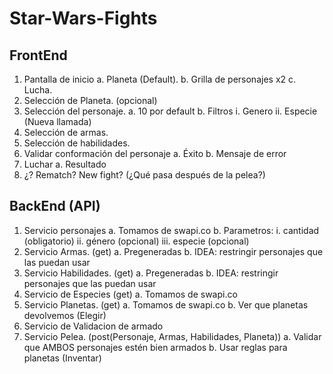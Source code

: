 ﻿# Star-Wars-Fights

## FrontEnd

1.	Pantalla de inicio
	a.	Planeta (Default).
	b.	Grilla de personajes x2
	c.	Lucha.
2.	Selección de Planeta. (opcional)
3.	Selección del personaje.
	a.	10 por default
	b.	Filtros
		i.	Genero
		ii.	Especie (Nueva llamada)
4.	Selección de armas.
5.	Selección de habilidades.
6.	Validar conformación del personaje
	a.	Éxito
	b.	Mensaje de error
7.	Luchar
	a.	Resultado
8.	¿? Rematch? New fight? (¿Qué pasa después de la pelea?)



## BackEnd (API)

1.	Servicio personajes
	a.	Tomamos de swapi.co
	b.	Parametros:
		i.	cantidad (obligatorio)
		ii.	género (opcional)
		iii.	especie (opcional)
2.	Servicio Armas. (get)
	a.	Pregeneradas
	b.	IDEA: restringir personajes que las puedan usar
3.	Servicio Habilidades. (get)
	a.	Pregeneradas
	b.	IDEA: restringir personajes que las puedan usar
4.	Servicio de Especies (get)
	a.	Tomamos de swapi.co
5.	Servicio Planetas. (get)
	a.	Tomamos de swapi.co
	b.	Ver que planetas devolvemos (Elegir)
6.	Servicio de Validacion de armado
7.	Servicio Pelea. (post(Personaje, Armas, Habilidades, Planeta))
	a.	Validar que AMBOS personajes estén bien armados
	b.	Usar reglas para planetas (Inventar)

